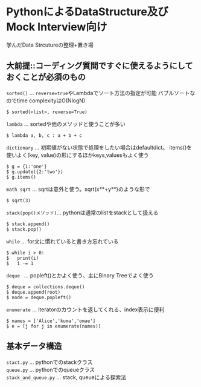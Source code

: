 # PythonによるDataStructure及びMock Interview向け

学んだData Strcutureの整理+置き場
## 大前提::コーディング質問ですぐに使えるようにしておくことが必須のもの
`sorted()` ... `reverse=true`やLambdaでソート方法の指定が可能
バブルソートなのでtime complexityはO(NlogN)
```commandline
$ sorted(<list>, reverse=True)
```
`lambda` ... sortedや他のメソッドと使うことが多い
```commandline
$ lambda a, b, c : a + b + c
```
`dictionary` ... 初期値がない状態で処理をしたい場合はdefaultdict。
items()を使いよく(key, value)の形にするほかkeys,valuesもよく使う
```commandline
$ g = {1:'one'}
$ g.update({2:'two'})
$ g.items() 
```
`math sqrt` ... sqrtは意外と使う。sqrt(x**+y**)のような形で
```commandline
$ sqrt(3)
```
`stack(pop()メソッド)`... pythonは通常のlistをstackとして扱える
```commandline
$ stack.append()
$ stack.pop()
```
`while` ... for文に慣れていると書き方忘れている
```commandline
$ while i > 0:
$   print(i)
$   i -= 1
```

`deque ` ... popleft()とかよく使う、主にBinary Treeでよく使う
```commandline
$ deque = collections.deque()
$ deque.append(root)
$ node = deque.popleft()
```
`enumerate` ... iteratorのカウントを返してくれる、index表示に便利
```commandline
$ names = ['Alice','kuma','omae']
$ e = [j for j in enumerate(names)]
```


## 基本データ構造
`stact.py` ... pythonでのstackクラス   
`queue.py` ... pythonでのqueueクラス  
`stack_and_queue.py` ... stack, queueによる探索法

